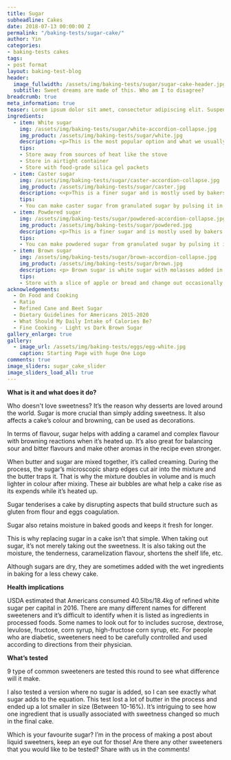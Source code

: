 ```yaml
---
title: Sugar
subheadline: Cakes
date: 2018-07-13 00:00:00 Z
permalink: "/baking-tests/sugar-cake/"
author: Yin
categories:
- baking-tests cakes
tags:
- post format
layout: baking-test-blog
header:
  image_fullwidth: /assets/img/baking-tests/sugar/sugar-cake-header.jpg
  subtitle: Sweet dreams are made of this. Who am I to disagree?
breadcrumb: true
meta_information: true
teaser: Lorem ipsum dolor sit amet, consectetur adipiscing elit. Suspendisse tincidunt mi purus, vitae scelerisque urna varius ut. Cras eget pulvinar lacus. Vestibulum efficitur nisl eu tempus fermentum. Donec malesuada dignissim tellus, sit amet auctor mauris ultrices id.
ingredients:
  - item: White sugar
    img: /assets/img/baking-tests/sugar/white-accordion-collapse.jpg
    img_product: /assets/img/baking-tests/sugar/white.jpg
    description: <p>This is the most popular option and what we usually think of when we hear <em>sugar</em>. The white sugar in North America mostly comes from cane, and occasionally beet. The results are mostly similar between the two. We are all familiar with its taste, it’s neutral and doesn’t have any strong off-flavours or aftertaste. </p><p>Each grain of sugar is about 0.3-0.5mm in diameter. If the grain is any larger such as pearl sugar and sanding sugar, it’s usually used for decoration and sprinkles only and not in cakes.</p>
    tips:
    - Store away from sources of heat like the stove
    - Store in airtight container
    - Store with food-grade silica gel packets
  - item: Caster sugar
    img: /assets/img/baking-tests/sugar/caster-accordion-collapse.jpg
    img_product: /assets/img/baking-tests/sugar/caster.jpg
    description: <<p>This is a finer sugar and is mostly used by bakers. It dissolves easily because it is a smaller grain and is great for things like meringue that needs the sugar to melt. Any undissolved sugar may create white dots on the surface of the cake since sugar attracts water, making the immediate area around the sugar grain more moist. It does have a tendency to clump overtime, so make sure you store it away from heat and moisture and break them apart to ensure it is mixed in well in the batter.</p><p>Each grain is about 0.01-0.3mm in diameter. </p>
    tips:
    - You can make caster sugar from granulated sugar by pulsing it in your food processor until the desired size
  - item: Powdered sugar
    img: /assets/img/baking-tests/sugar/powdered-accordion-collapse.jpg
    img_product: /assets/img/baking-tests/sugar/powdered.jpg
    description: <p>This is a finer sugar and is mostly used by bakers. It dissolves easily because it is a smaller grain and is great for things like meringue that needs the sugar to melt. Any undissolved sugar may create white dots on the surface of the cake since sugar attracts water, making the immediate area around the sugar grain more moist. It does have a tendency to clump overtime, so make sure you store it away from heat and moisture and break them apart to ensure it is mixed in well in the batter.</p><p>Each grain is about 0.01-0.3mm in diameter. </p>
    tips:
    - You can make powdered sugar from granulated sugar by pulsing it in your food processor until the desired size and adding 3% of cornstarch in weight to it.
  - item: Brown sugar
    img: /assets/img/baking-tests/sugar/brown-accordion-collapse.jpg
    img_product: /assets/img/baking-tests/sugar/brown.jpg
    description: <p> Brown sugar is white sugar with molasses added in. Raw sugar is the same end product as brown sugar, but the molasses was there originally and was just never filtered out i the first place.There are several types of brown sugars, differing mostly by the amount of molasses it contains.</p><p><strong>Light:</strong> Contains about 3.5% molasses. Great for adding a hint of flavour to your cakes.<br /><strong>Dark:</strong> Contains about 6.5% molasses. Imparts a deep robust flavour<br /><strong>Demerara</strong> A raw sugar with large, sticky, and light coloured crystals. It’s usually not used for baking, and is often used as sweetener for coffees or decoration for baked goods. I only included Demerara the test because it is a large crystal and I can see the difference  (also I already have it in my kitchen).<br /><strong>Turbinado:</strong> Another raw sugar. This one is large and light, but not as sticky as demerara.<br /><strong>Muscovado:</strong> Small, sticky and dark crystals that is strong in flavour.Brown sugar is soft and retains moisture in cakes even better than white sugar. The cake will have a darker brown colour because of the molasses in the sugar, giving it an even deeper and more robust flavour.</p><p>Unlike white sugar, we want to refrain the sugar’s moisture from being lost during storage. </p>
    tips:
    - Store with a slice of apple or bread and change out occasionally
acknowledgements:
  - On Food and Cooking
  - Ratio
  - Refined Cane and Beet Sugar
  - Dietary Guidelines for Americans 2015-2020
  - What Should My Daily Intake of Calories Be?
  - Fine Cooking - Light vs Dark Brown Sugar
gallery_enlarge: true
gallery:
  - image_url: /assets/img/baking-tests/eggs/egg-white.jpg
    caption: Starting Page with huge One Logo
comments: true
image_sliders: sugar_cake_slider
image_sliders_load_all: true
---
```

<strong>What is it and what does it do?</strong>

Who doesn't love sweetness? It’s the reason why desserts are loved around the world. Sugar is more crucial than simply adding sweetness. It also affects a cake’s colour and browning, can be used as decorations.

In terms of flavour, sugar helps with adding a caramel and complex flavour with browning reactions when it’s heated up. It’s also great for balancing sour and bitter flavours and make other aromas in the recipe even stronger.

When butter and sugar are mixed together, it’s called creaming. During the process, the sugar’s microscopic sharp edges cut air into the mixture and the butter traps it. That is why the mixture doubles in volume and is much lighter in colour after mixing. These air bubbles are what help a cake rise as its expends while it’s heated up.

Sugar tenderises a cake by disrupting aspects that build structure such as gluten from flour and eggs coagulation.

Sugar also retains moisture in baked goods and keeps it fresh for longer.

This is why replacing sugar in a cake isn’t that simple. When taking out sugar, it’s not merely taking out the sweetness. It is also taking out the moisture, the tenderness, caramelization flavour, shortens the shelf life, etc.

Although sugars are dry, they are sometimes added with the wet ingredients in baking for a less chewy cake.

<strong>Health implications</strong>

USDA estimated that Americans consumed 40.5lbs/18.4kg of refined white sugar per capital in 2016. There are many different names for different sweeteners and it’s difficult to identify when it is listed as ingredients in processed foods. Some names to look out for to includes sucrose, dextrose, levulose, fructose, corn syrup, high-fructose corn syrup, etc. For people who are diabetic, sweeteners need to be carefully controlled and used according to directions from their physician.

<strong>What’s tested</strong>

9 type of common sweeteners are tested this round to see what difference will it make.

I also tested a version where no sugar is added, so I can see exactly what sugar adds to the equation. This test lost a lot of butter in the process and ended up a lot smaller in size (Between 10-16%). It’s intriguing to see how one ingredient that is usually associated with sweetness changed so much in the final cake.

Which is your favourite sugar? I’m in the process of making a post about liquid sweetners, keep an eye out for those! Are there any other sweeteners that you would like to be tested? Share with us in the comments!
